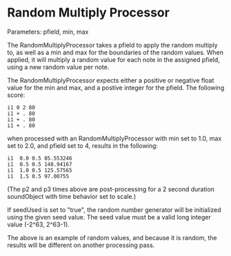 # Random Multiply Processor

Parameters: pfield, min, max

The RandomMultiplyProcessor takes a pfield to apply the random multiply
to, as well as a min and max for the boundaries of the random values.
When applied, it will multiply a random value for each note in the
assigned pfield, using a new random value per note.

The RandomMultiplyProcessor expects either a positive or negative float
value for the min and max, and a postive integer for the pfield. The
following score:

    i1 0 2 80
    i1 + . 80
    i1 + . 80
    i1 + . 80

when processed with an RandomMultiplyProcessor with min set to 1.0, max
set to 2.0, and pfield set to 4, results in the following:

    i1  0.0 0.5 85.553246
    i1  0.5 0.5 148.94167
    i1  1.0 0.5 125.57565
    i1  1.5 0.5 97.00755

(The p2 and p3 times above are post-processing for a 2 second duration
soundObject with time behavior set to scale.)

If seedUsed is set to "true", the random number generator will be
initialized using the given seed value. The seed value must be a valid
long integer value (-2^63, 2^63-1).

The above is an example of random values, and because it is random, the
results will be different on another processing pass.

